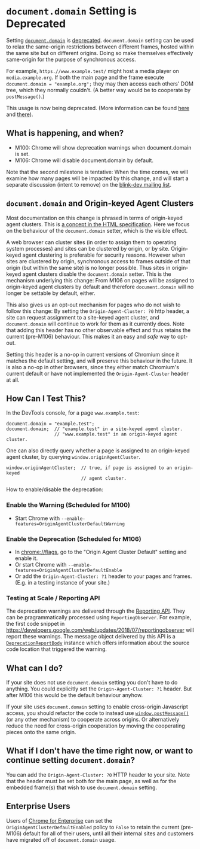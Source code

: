 # `document.domain` Setting is Deprecated

Setting [`document.domain`](https://developer.mozilla.org/en-US/docs/Web/API/Document/domain)
is [deprecated](https://html.spec.whatwg.org/multipage/origin.html#relaxing-the-same-origin-restriction).
`document.domain` setting can be used to relax the same-origin restrictions
between different frames, hosted within the same site but on different origins.
Doing so make themselves effectively same-origin for the purpose of
synchronous access.

For example, `https.//www.example.test/` might host a media player on
`media.example.org`. If both the main page and the frame execute
`document.domain = "example.org";` they may then access each others' DOM
tree, which they normally couldn't. (A better way would be to cooperate
by `postMessage()`.)

This usage is now being deprecated. (More information can be found
[here](https://developer.chrome.com/blog/immutable-document-domain/) and
[there](https://github.com/mikewest/deprecating-document-domain)).

## What is happening, and when?

* M100: Chrome will show deprecation warnings when document.domain is set.
* M106: Chrome will disable document.domain by default.

Note that the second milestone is tentative: When the time comes, we will
examine how many pages will be impacted by this change, and will start a
separate discussion (intent to remove) on the
[blink-dev mailing list](https://groups.google.com/a/chromium.org/g/blink-dev).

##  `document.domain` and Origin-keyed Agent Clusters

Most documentation on this change is phrased in terms of origin-keyed
agent clusters. This is [a concept in the HTML
specification](https://html.spec.whatwg.org/multipage/origin.html#origin-keyed-agent-clusters).
Here we focus on the behaviour of the `document.domain` setter, which is
the visible effect.

A web browser can cluster sites (in order to assign them to operating
system processes) and sites can be clustered by origin, or by site.
Origin-keyed agent clustering is preferable for security reasons. However
when sites are clustered by origin, synchronous access to frames outside of
that origin (but within the same site) is no longer possible. Thus sites in
origin-keyed agent clusters disable the `document.domain` setter. This is the
mechanism underlying this change: From M106 on pages will be assigned to
origin-keyed agent clusters by default and therefore `document.domain`
will no longer be settable by default, either.

This also gives us an opt-out mechanism for pages who do not wish to follow
this change: By setting the `Origin-Agent-Cluster: ?0` http header, a site
can request assignment to a site-keyed agent cluster, and `document.domain`
will continue to work for them as it currently does. Note that adding this
header has no other observable effect and thus retains the current
(pre-M106) behaviour. This makes it an easy and _safe_ way to opt-out.

Setting this header is a no-op in current versions of Chromium since it
matches the default setting, and will preserve this behaviour in the future.
It is also a no-op in other browsers, since they either match Chromium's
current default or have not implemented the `Origin-Agent-Cluster` header at
all.

## How Can I Test This?

In the DevTools console, for a page `www.example.test`:

```
document.domain = "example.test";
document.domain;  // "example.test" in a site-keyed agent cluster.
                  // "www.example.test" in an origin-keyed agent cluster.
```

One can also directly query whether a page is assigned to an origin-keyed
agent cluster, by querying `window.originAgentCluster`.

```
window.originAgentCluster;  // true, if page is assigned to an origin-keyed
                            // agent cluster.
```

How to enable/disable the deprecation:

### Enable the Warning (Scheduled for M100)

* Start Chrome with `--enable-features=OriginAgentClusterDefaultWarning`

### Enable the Deprecation (Scheduled for M106)

* In [chrome://flags](chrome://flags#origin-agent-cluster-default), go to
  the "Origin Agent Cluster Default" setting and enable it.
* Or start Chrome with `--enable-features=OriginAgentClusterDefaultEnable`
* Or add the `Origin-Agent-Cluster: ?1` header to your pages and frames.
  (E.g. in a testing instance of your site.)

### Testing at Scale / Reporting API

The deprecation warnings are delivered through the
[Reporting API](https://web.dev/reporting-api/). They can
be pragrammatically processed using `ReportingObserver`. For example, the
first code snippet in
https://developers.google.com/web/updates/2018/07/reportingobserver
will report these warnings. The message object delivered by this API is a
[`DeprecationReportBody`](https://developer.mozilla.org/en-US/docs/Web/API/DeprecationReportBody)
instance which offers information about the source code location that triggered
the warning.

## What can I do?

If your site does not use `document.domain` setting you don't have to do
anything. You could explicitly set the `Origin-Agent-Cluster: ?1` header.
But after M106 this would be the default behaviour anyhow.

If your site uses `document.domain` setting to enable cross-origin Javascript
access, you should refactor the code to instead use
[`window.postMessage()`](https://developer.mozilla.org/en-US/docs/Web/API/Window/postMessage) (or any other mechanism) to cooperate across origins. Or alternatively
reduce the need for cross-origin cooperation by moving the cooperating pieces
onto the same origin.

## What if I don't have the time right now, or want to continue setting `document.domain`?

You can add the `Origin-Agent-Cluster: ?0` HTTP header to your site. Note that
the header must be set both for the main page, as well as for the embedded
frame(s) that wish to use `document.domain` setting.

## Enterprise Users

Users of [Chrome for Enterprise](https://chromeenterprise.google/) can set
the `OriginAgentClusterDefaultEnabled` policy to `False` to retain the
current (pre-M106) default for all of their users, until all their internal
sites and customers have migrated off of `document.domain` usage.

